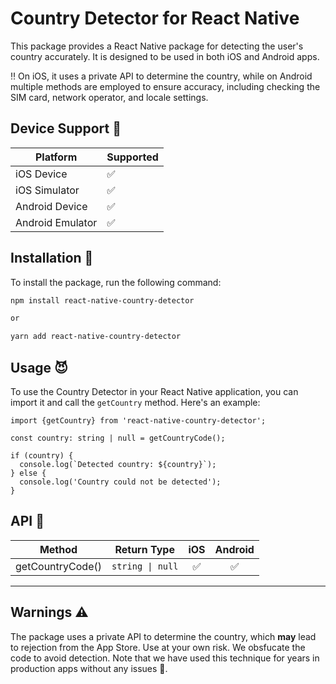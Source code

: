 # Country Detector for React Native

This package provides a React Native package for detecting the user's country accurately. It is designed to be used in both iOS and Android apps.

‼️ On iOS, it uses a private API to determine the country, while on Android multiple methods are employed to ensure accuracy, including checking the SIM card, network operator, and locale settings.

## Device Support 📱

| Platform         | Supported |
| ---------------- | --------- |
| iOS Device       | ✅        |
| iOS Simulator    | ✅        |
| Android Device   | ✅        |
| Android Emulator | ✅        |

## Installation 🚀

To install the package, run the following command:

```sh
npm install react-native-country-detector

or

yarn add react-native-country-detector
```

## Usage 😈

To use the Country Detector in your React Native application, you can import it and call the `getCountry` method. Here's an example:

```tsx
import {getCountry} from 'react-native-country-detector';

const country: string | null = getCountryCode();

if (country) {
  console.log(`Detected country: ${country}`);
} else {
  console.log('Country could not be detected');
}
```

## API 👀

| Method                                                              | Return Type         |  iOS | Android |
| ------------------------------------------------------------------- | ------------------- | :--: | :-----: |
| getCountryCode()                              | `string \| null`   |  ✅  |   ✅    |

---

## Warnings ⚠️

The package uses a private API to determine the country, which **may** lead to rejection from the App Store. Use at your own risk. We obsfucate the code to avoid detection. Note that we have used this technique for years in production apps without any issues 🙂.
